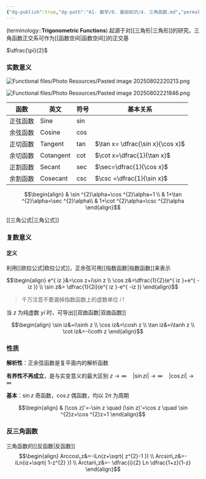 ```yaml
---
{"dg-publish":true,"dg-path":"A1- 数学/0. 基础知识/4. 三角函数.md","permalink":"/A1- 数学/0. 基础知识/4. 三角函数/","dgPassFrontmatter":true,"noteIcon":"","created":"2024-05-21T15:20:27.885+08:00","updated":"2025-08-03T11:06:56.773+08:00"}
---
```


(terminology::**Trigonometric Functions**)
起源于对[[三角形\|三角形]]的研究，三角函数正交系可作为[[函数空间\|函数空间]]的正交基

$\dfrac{\pi}{2}$
### 实数意义
![Functional files/Photo Resources/Pasted image 20250802220213.png](/img/user/Functional%20files/Photo%20Resources/Pasted%20image%2020250802220213.png)



![Functional files/Photo Resources/Pasted image 20250802221846.png](/img/user/Functional%20files/Photo%20Resources/Pasted%20image%2020250802221846.png)



| 函数   | 英文        | 符号  | 基本关系                             |
| ---- | --------- | --- | -------------------------------- |
| 正弦函数 | Sine      | sin |                                  |
| 余弦函数 | Cosine    | cos |                                  |
| 正切函数 | Tangent   | tan | $\tan x= \dfrac{\sin x}{\cos x}$ |
| 余切函数 | Cotangent | cot | $\cot x=\dfrac{1}{\tan x}$       |
| 正割函数 | Secant    | sec | $\sec=\dfrac{1}{\cos x}$         |
| 余割函数 | Cosecant  | csc | $\csc =\dfrac{1}{\sin x}$        |

$$\begin{align}
 & \sin ^{2}\alpha+\cos ^{2}\alpha=1  \\
 & 1+\tan ^{2}\alpha=\sec ^{2}\alpha\\
 & 1+\cot ^{2}\alpha=\csc ^{2}\alpha
\end{align}$$

[[三角公式\|三角公式]]


### 复数意义
#### 定义
利用[[欧拉公式\|欧拉公式]]，正余弦可用[[指数函数\|指数函数]]来表示

$$\begin{align}
e^{ iz }&=\cos z+i\sin z \\
\cos z&=\dfrac{1}{2}(e^{ iz }+e^{ -iz }) \\
\sin z&= \dfrac{1}{2i}(e^{ iz }-e^{ -iz })
\end{align}$$

>千万注意不要漏掉指数函数上的虚数单位 $i$   !


当 $z$ 为纯虚数 $yi$ 时，可导出[[双曲函数\|双曲函数]]

$$\begin{align}
\sin iz&=i\sinh z  \\
\cos iz&=\cosh z \\
\tan iz&=i\tanh z \\
\cot iz&=-i\coth z  
\end{align}$$


### 性质
**解析性**：正余弦函数是复平面内的解析函数

**有界性不再成立**，是与实变意义的最大区别
$z\to \infty\quad |\sin zi|\to \infty\quad  |\cos zi|\to \infty$

**基本**：$\sin z$  奇函数，$\cos z$  偶函数，均以 $2\pi$ 为周期

$$\begin{align}
 & (\cos z)'=-\sin z \quad  (\sin z)'=\cos z \quad \sin ^{2}z+\cos ^{2}z=1
\end{align}$$

### 反三角函数
三角函数的[[反函数\|反函数]]
$$\begin{align}
Arccos\,z&=-iLn(z+\sqrt{ z^{2}-1 }) \\
Arcsin\,z&=-iLn(iz+\sqrt{ 1-z^{2} }) \\
Arctan\,z&=- \dfrac{i}{2} Ln \dfrac{1+z}{1-z}
\end{align}$$











